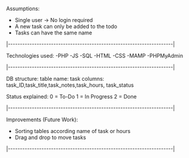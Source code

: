 Assumptions: 
- Single user -> No login required 
- A new task can only be added to the todo
- Tasks can have the same name 

|---------------------------------------------------------------------|

Technologies used:
-PHP
-JS 
-SQL
-HTML
-CSS
-MAMP
-PHPMyAdmin

|---------------------------------------------------------------------|

DB structure:
table name: task
columns: task_ID,task_title,task_notes,task_hours, task_status

Status explained: 
0 = To-Do
1 = In Progress
2 = Done

|---------------------------------------------------------------------|

Improvements (Future Work):
- Sorting tables according name of task or hours
- Drag and drop to move tasks

|---------------------------------------------------------------------|